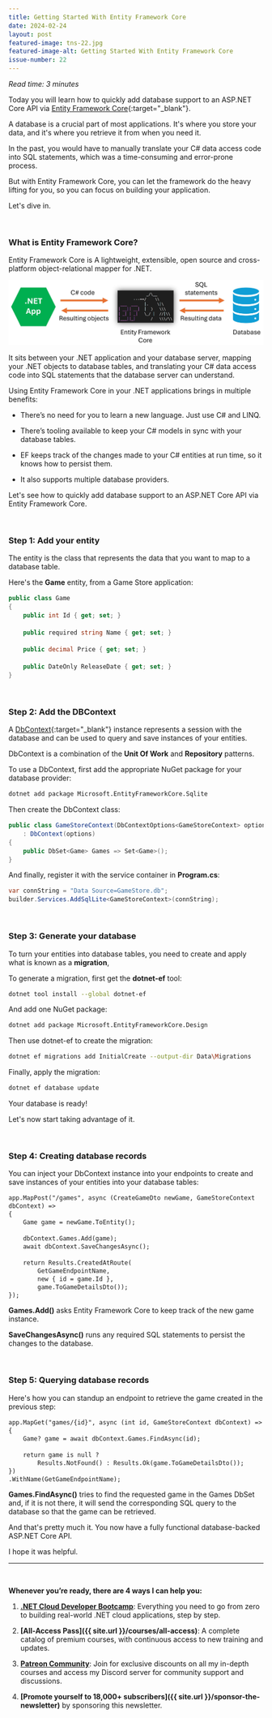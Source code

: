 ```yaml
---
title: Getting Started With Entity Framework Core
date: 2024-02-24
layout: post
featured-image: tns-22.jpg
featured-image-alt: Getting Started With Entity Framework Core
issue-number: 22
---
```


*Read time: 3 minutes*

Today you will learn how to quickly add database support to an ASP.NET Core API via [Entity Framework Core](https://learn.microsoft.com/ef/core){:target="_blank"}.

A database is a crucial part of most applications. It's where you store your data, and it's where you retrieve it from when you need it.

In the past, you would have to manually translate your C# data access code into SQL statements, which was a time-consuming and error-prone process.

But with Entity Framework Core, you can let the framework do the heavy lifting for you, so you can focus on building your application.

Let's dive in.

<br/>

### **What is Entity Framework Core?**
Entity Framework Core is A lightweight, extensible, open source and cross-platform object-relational mapper for .NET.

![](/assets/images/what-is-ef-core.jpg)

It sits between your .NET application and your database server, mapping your .NET objects to database tables, and translating your C# data access code into SQL statements that the database server can understand.

Using Entity Framework Core in your .NET applications brings in multiple benefits:

* There’s no need for you to learn a new language. Just use C# and LINQ.

* There’s tooling available to keep your C# models in sync with your database tables.

* EF keeps track of the changes made to your C# entities at run time, so it knows how to persist them.

* It also supports multiple database providers.

Let's see how to quickly add database support to an ASP.NET Core API via Entity Framework Core.

<br/>

### **Step 1: Add your entity**
The entity is the class that represents the data that you want to map to a database table.

Here's the **Game** entity, from a Game Store application:

```csharp
public class Game
{
    public int Id { get; set; }

    public required string Name { get; set; }

    public decimal Price { get; set; }

    public DateOnly ReleaseDate { get; set; }
}
```

<br/>

### **Step 2: Add the DBContext**
A [DbContext](https://learn.microsoft.com/dotnet/api/microsoft.entityframeworkcore.dbcontext){:target="_blank"} instance represents a session with the database and can be used to query and save instances of your entities. 

DbContext is a combination of the **Unit Of Work** and **Repository** patterns.

To use a DbContext, first add the appropriate NuGet package for your database provider:

```bash
dotnet add package Microsoft.EntityFrameworkCore.Sqlite
```

Then create the DbContext class:

```csharp
public class GameStoreContext(DbContextOptions<GameStoreContext> options)
    : DbContext(options)
{
    public DbSet<Game> Games => Set<Game>();
}
```

And finally, register it with the service container in **Program.cs**:

```csharp
var connString = "Data Source=GameStore.db";
builder.Services.AddSqlLite<GameStoreContext>(connString);
```

<br/>

### **Step 3: Generate your database**
To turn your entities into database tables, you need to create and apply what is known as a **migration**,  

To generate a migration, first get the **dotnet-ef** tool:

```bash
dotnet tool install --global dotnet-ef
```

And add one NuGet package:

```bash
dotnet add package Microsoft.EntityFrameworkCore.Design
```

Then use dotnet-ef to create the migration:

```bash
dotnet ef migrations add InitialCreate --output-dir Data\Migrations
```

Finally, apply the migration:

```bash
dotnet ef database update
```

Your database is ready! 

Let's now start taking advantage of it.

<br/>

### **Step 4: Creating database records**
You can inject your DbContext instance into your endpoints to create and save instances of your entities into your database tables:

```csharp{5 6}
app.MapPost("/games", async (CreateGameDto newGame, GameStoreContext dbContext) =>
{
    Game game = newGame.ToEntity();

    dbContext.Games.Add(game);
    await dbContext.SaveChangesAsync();

    return Results.CreatedAtRoute(
        GetGameEndpointName, 
        new { id = game.Id }, 
        game.ToGameDetailsDto());
});
```

**Games.Add()** asks Entity Framework Core to keep track of the new game instance.

**SaveChangesAsync()** runs any required SQL statements to persist the changes to the database.

<br/>

### **Step 5: Querying database records**
Here's how you can standup an endpoint to retrieve the game created in the previous step:

```csharp{3}
app.MapGet("games/{id}", async (int id, GameStoreContext dbContext) =>
{
    Game? game = await dbContext.Games.FindAsync(id);

    return game is null ? 
        Results.NotFound() : Results.Ok(game.ToGameDetailsDto());
})
.WithName(GetGameEndpointName);
```

**Games.FindAsync()** tries to find the requested game in the Games DbSet and, if it is not there, it will send the corresponding SQL query to the database so that the game can be retrieved.

And that's pretty much it. You now have a fully functional database-backed ASP.NET Core API.

I hope it was helpful.

---

<br/>

**Whenever you’re ready, there are 4 ways I can help you:**

1. **[.NET Cloud Developer Bootcamp](https://go.dotnetacademy.io/bootcamp-waitlist)**:​ Everything you need to go from zero to building real-world .NET cloud applications, step by step.

2. **[​All-Access Pass]({{ site.url }}/courses/all-access)**: A complete catalog of premium courses, with continuous access to new training and updates. 

3. **[​Patreon Community](https://www.patreon.com/juliocasal)**: Join for exclusive discounts on all my in-depth courses and access my Discord server for community support and discussions. 

4. **[Promote yourself to 18,000+ subscribers]({{ site.url }}/sponsor-the-newsletter)** by sponsoring this newsletter.